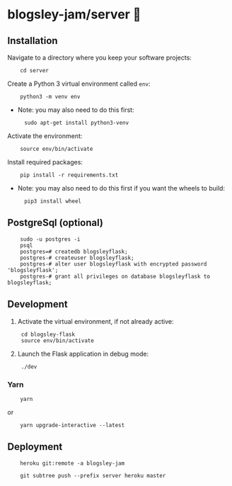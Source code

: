 # blogsley-jam/server :guitar:

## Installation

Navigate to a directory where you keep your software projects:

        cd server


Create a Python 3 virtual environment called `env`:

        python3 -m venv env

* Note: you may also need to do this first:

        sudo apt-get install python3-venv

Activate the environment:

        source env/bin/activate
        
Install required packages:

        pip install -r requirements.txt

* Note: you may also need to do this first if you want the wheels to build:

        pip3 install wheel

## PostgreSql (optional)
        sudo -u postgres -i
        psql
        postgres=# createdb blogsleyflask;
        postgres-# createuser blogsleyflask;
        postgres-# alter user blogsleyflask with encrypted password 'blogsleyflask';
        postgres-# grant all privileges on database blogsleyflask to blogsleyflask;

## Development

1. Activate the virtual environment, if not already active:

        cd blogsley-flask
        source env/bin/activate
        
2. Launch the Flask application in debug mode:

        ./dev

### Yarn

        yarn
or        

        yarn upgrade-interactive --latest

## Deployment

        heroku git:remote -a blogsley-jam

        git subtree push --prefix server heroku master